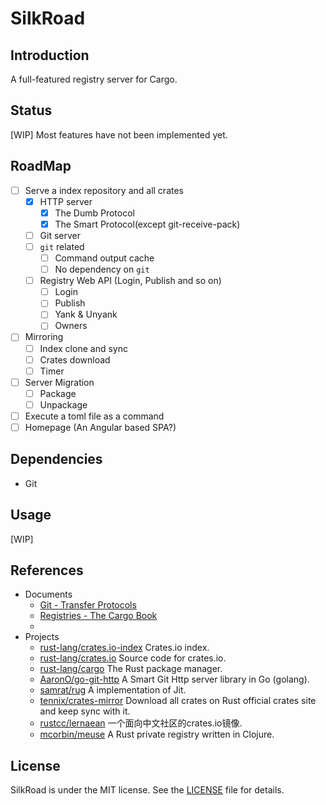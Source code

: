 # SilkRoad

## Introduction

A full-featured registry server for Cargo. 

## Status

[WIP] Most features have not been implemented yet.

## RoadMap

- [ ] Serve a index repository and all crates
    - [x] HTTP server
        - [x] The Dumb Protocol
        - [x] The Smart Protocol(except git-receive-pack)
    - [ ] Git server
    - [ ] `git` related
        - [ ] Command output cache
        - [ ] No dependency on `git`
    - [ ] Registry Web API (Login, Publish and so on)
        - [ ] Login
        - [ ] Publish
        - [ ] Yank & Unyank
        - [ ] Owners
- [ ] Mirroring
    - [ ] Index clone and sync
    - [ ] Crates download
    - [ ] Timer
- [ ] Server Migration
    - [ ] Package
    - [ ] Unpackage
- [ ] Execute a toml file as a command
- [ ] Homepage (An Angular based SPA?)

## Dependencies

* Git

## Usage

[WIP]

## References

* Documents
    * [Git - Transfer Protocols](https://git-scm.com/book/en/v2/Git-Internals-Transfer-Protocols)
    * [Registries - The Cargo Book](https://doc.rust-lang.org/cargo/reference/registries.html)
    * 
* Projects
    * [rust-lang/crates.io-index](https://github.com/rust-lang/crates.io-index) Crates.io index.
    * [rust-lang/crates.io](https://github.com/rust-lang/crates.io) Source code for crates.io.
    * [rust-lang/cargo](https://github.com/rust-lang/cargo) The Rust package manager.
    * [AaronO/go-git-http](https://github.com/AaronO/go-git-http) A Smart Git Http server library in Go (golang).
    * [samrat/rug](https://github.com/samrat/rug) A implementation of Jit.
    * [tennix/crates-mirror](https://github.com/tennix/crates-mirror) Download all crates on Rust official crates site and keep sync with it.
    * [rustcc/lernaean](https://github.com/rustcc/lernaean) 一个面向中文社区的crates.io镜像.
    * [mcorbin/meuse](https://github.com/mcorbin/meuse) A Rust private registry written in Clojure.  
    
## License

SilkRoad is under the MIT license. See the [LICENSE](./LICENSE) file for details.
